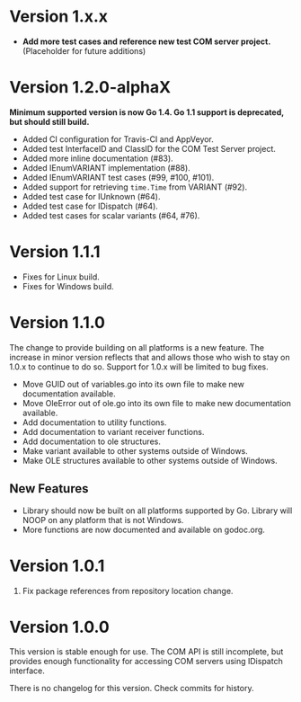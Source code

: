 # Version 1.x.x

- **Add more test cases and reference new test COM server project.** (Placeholder for future additions)

# Version 1.2.0-alphaX

**Minimum supported version is now Go 1.4. Go 1.1 support is deprecated, but should still build.**

- Added CI configuration for Travis-CI and AppVeyor.
- Added test InterfaceID and ClassID for the COM Test Server project.
- Added more inline documentation (#83).
- Added IEnumVARIANT implementation (#88).
- Added IEnumVARIANT test cases (#99, #100, #101).
- Added support for retrieving `time.Time` from VARIANT (#92).
- Added test case for IUnknown (#64).
- Added test case for IDispatch (#64).
- Added test cases for scalar variants (#64, #76).

# Version 1.1.1

- Fixes for Linux build.
- Fixes for Windows build.

# Version 1.1.0

The change to provide building on all platforms is a new feature. The increase in minor version reflects that and allows those who wish to stay on 1.0.x to continue to do so. Support for 1.0.x will be limited to bug fixes.

- Move GUID out of variables.go into its own file to make new documentation available.
- Move OleError out of ole.go into its own file to make new documentation available.
- Add documentation to utility functions.
- Add documentation to variant receiver functions.
- Add documentation to ole structures.
- Make variant available to other systems outside of Windows.
- Make OLE structures available to other systems outside of Windows.

## New Features

- Library should now be built on all platforms supported by Go. Library will NOOP on any platform that is not Windows.
- More functions are now documented and available on godoc.org.

# Version 1.0.1

1.  Fix package references from repository location change.

# Version 1.0.0

This version is stable enough for use. The COM API is still incomplete, but provides enough functionality for accessing COM servers using IDispatch interface.

There is no changelog for this version. Check commits for history.
